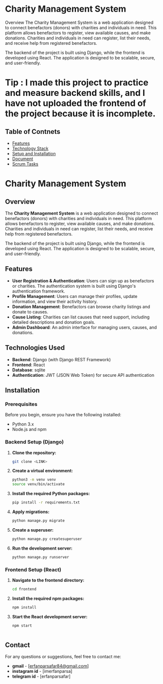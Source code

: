 
# Charity Management System
Overview
The Charity Management System is a web application designed to connect benefactors (donors) with charities and individuals in need. This platform allows benefactors to register, view available causes, and make donations. Charities and individuals in need can register, list their needs, and receive help from registered benefactors.

The backend of the project is built using Django, while the frontend is developed using React. The application is designed to be scalable, secure, and user-friendly.

# Tip : I made this project to practice and measure backend skills, and I have not uploaded the frontend of the project because it is incomplete.

## Table of Contnets

- <a href="### Features">Features</a>
- <a href="### Technology Stack">Technology Stack</a>
- <a href="### Setup and Installation">Setup and Installation</a>
- <a href="### Document">Document</a>
- <a href="### Scrum Tasks">Scrum Tasks</a>

# Charity Management System

## Overview

The **Charity Management System** is a web application designed to connect benefactors (donors) with charities and individuals in need. This platform allows benefactors to register, view available causes, and make donations. Charities and individuals in need can register, list their needs, and receive help from registered benefactors.

The backend of the project is built using Django, while the frontend is developed using React. The application is designed to be scalable, secure, and user-friendly.

## Features

- **User Registration & Authentication**: Users can sign up as benefactors or charities. The authentication system is built using Django's authentication framework.
- **Profile Management**: Users can manage their profiles, update information, and view their activity history.
- **Donation Management**: Benefactors can browse charity listings and donate to causes.
- **Cause Listing**: Charities can list causes that need support, including detailed descriptions and donation goals.
- **Admin Dashboard**: An admin interface for managing users, causes, and donations.

## Technologies Used

- **Backend**: Django (with Django REST Framework)
- **Frontend**: React
- **Database**: sqlite
- **Authentication**: JWT (JSON Web Token) for secure API authentication

## Installation

### Prerequisites

Before you begin, ensure you have the following installed:

- Python 3.x
- Node.js and npm

### Backend Setup (Django)

1. **Clone the repository:**

   ```bash
   git clone <LINK>
   
2. **Create a virtual environment:**
   ```bash
   python3 -m venv venv
   source venv/bin/activate

3. **Install the required Python packages:**
   ```bash
   pip install -r requirements.txt

4. **Apply migrations:**
   ```bash
   python manage.py migrate

5. **Create a superuser:**
   ```bash
   python manage.py createsuperuser

6. **Run the development server:**
   ```bash
   python manage.py runserver

### Frontend Setup (React)

1. **Navigate to the frontend directory:**

   ```bash
   cd frontend

2. **Install the required npm packages:**
   ```bash
   npm install

3. **Start the React development server:**
   ```bash
   npm start



## Contact

For any questions or suggestions, feel free to contact me:

- **gmail** - [erfanparsafar84@gmail.com]
- **instagram id** - [imerfanparsa]
- **telegram id** - [erfanparsafar]
